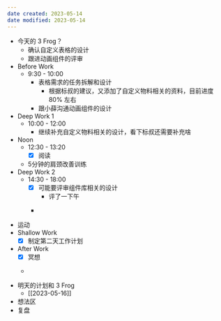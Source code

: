 ```yaml
---
date created: 2023-05-14 
date modified: 2023-05-14
---
```

- 今天的 3 Frog？
	- 确认自定义表格的设计
	- 跟进动画组件的评审
- Before Work
	- 9:30 - 10:00
		- 表格需求的任务拆解和设计
			- 根据标叔的建议，又添加了自定义物料相关的资料，目前进度80% 左右
		- 跟小薛沟通动画组件的设计
- Deep Work 1
	- 10:00 - 12:00
		- 继续补充自定义物料相关的设计，看下标叔还需要补充啥
- Noon
	- 12:30 - 13:20
		- [x] 阅读
	- 5分钟的肩颈改善训练
- Deep Work 2
	- 14:30 - 18:00
		- [x] 可能要评审组件库相关的设计
			- 评了一下午
		- ~~~~完善自定义物料的文档
- 运动
- Shallow Work
	- [x] 制定第二天工作计划
- After Work
	- [x] 冥想
	- ~~~~冷水浴
- 明天的计划和 3 Frog
	- [[2023-05-16]]
- 想法区
- 复盘
